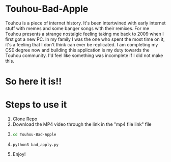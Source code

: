 # Touhou-Bad-Apple
Touhou is a piece of internet history. It's been intertwined with early internet stuff with memes and some banger songs with their remixes. For me Touhou presents a strange nostalgic feeling taking me back to 2009 when I first got a new PC. In my family I was the one who spent the most time on it, it's a feeling that I don't think can ever be replicated.
I am completing my CSE degree now and building this application is my duty towards the Touhou community. I'd feel like something was incomplete if I did not make this.

# So here it is!!

# Steps to use it

1. Clone Repo
2. Download the MP4 video through the link in the "mp4 file link" file
3. ```bash
   cd Touhou-Bad-Apple
   ```
4. ```python3
   python3 bad_apply.py
   ```
5. Enjoy!
